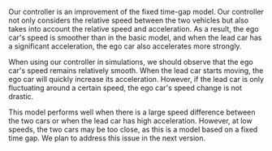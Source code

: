 Our controller is an improvement of the fixed time-gap model. Our controller not only considers the relative speed between the two vehicles but also takes into account the relative speed and acceleration. As a result, the ego car's speed is smoother than in the basic model, and when the lead car has a significant acceleration, the ego car also accelerates more strongly.

When using our controller in simulations, we should observe that the ego car's speed remains relatively smooth. When the lead car starts moving, the ego car will quickly increase its acceleration. However, if the lead car is only fluctuating around a certain speed, the ego car's speed change is not drastic.

This model performs well when there is a large speed difference between the two cars or when the lead car has high acceleration. However, at low speeds, the two cars may be too close, as this is a model based on a fixed time gap. We plan to address this issue in the next version.
